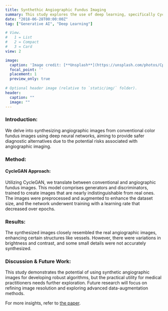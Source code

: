 ```yaml
---
title: Synthethic Angiographic Fundus Imaging
summary: This study explores the use of deep learning, specifically CycleGAN, to synthesize angiographic fundus images from conventional color fundus images, aiming to provide a safer alternative to traditional angiographic imaging which carries potential risks.
date: "2018-06-28T00:00:00Z"
tag: ["Generative AI", "Deep Learning"]

# View.
#   1 = List
#   2 = Compact
#   3 = Card
view: 2

image:
  caption: 'Image credit: [**Unsplash**](https://unsplash.com/photos/CpkOjOcXdUY)'
  focal_point: ''
  placement: 1
  preview_only: true
  
# Optional header image (relative to `static/img/` folder).
header:
  caption: ""
  image: ""
---
```


### Introduction:
We delve into synthesizing angiographic images from conventional color fundus images using deep neural networks, aiming to provide safer diagnostic alternatives due to the potential risks associated with angiographic imaging.

### Method:
#### CycleGAN Approach:
Utilizing CycleGAN, we translate between conventional and angiographic fundus images. This model comprises generators and discriminators, trained to create images that are nearly indistinguishable from real ones. The images were preprocessed and augmented to enhance the dataset size, and the network underwent training with a learning rate that decreased over epochs.

### Results:
The synthesized images closely resembled the real angiographic images, enhancing certain structures like vessels. However, there were variations in brightness and contrast, and some small details were not accurately synthesized.

### Discussion & Future Work:
This study demonstrates the potential of using synthetic angiographic images for developing robust algorithms, but the practical utility for medical practitioners needs further exploration. Future research will focus on refining image resolution and exploring advanced data-augmentation methods.

For more insights, refer to [the paper](https://www.researchgate.net/profile/Florian-Schiffers/publication/323299238_Synthetic_Fundus_Fluorescein_Angiography_using_Deep_Neural_Networks/links/5ac2a02baca27222c75ced75/Synthetic-Fundus-Fluorescein-Angiography-using-Deep-Neural-Networks.pdf).